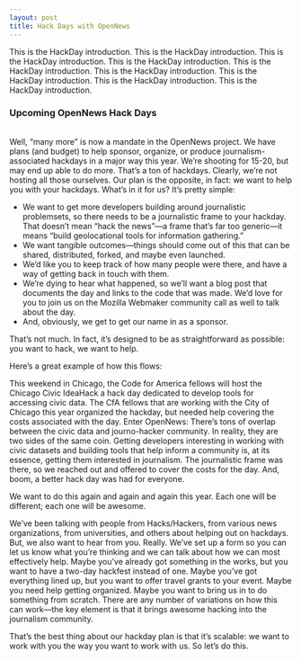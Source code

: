 ```yaml
---
layout: post
title: Hack Days with OpenNews
---
```


<p class="bodybig">This is the HackDay introduction. This is the HackDay introduction. This is the HackDay introduction. This is the HackDay introduction. This is the HackDay introduction. This is the HackDay introduction. This is the HackDay introduction. This is the HackDay introduction. This is the HackDay introduction.</p>

<div id="hackcalbox">
    <h3>Upcoming OpenNews Hack Days</h3>
    <table id="hackcal">
    </table>
    </div>
    
Well, “many more” is now a mandate in the OpenNews project. We have plans (and budget) to help sponsor, organize, or produce journalism-associated hackdays in a major way this year. We’re shooting for 15-20, but may end up able to do more. That’s a ton of hackdays. Clearly, we’re not hosting all those ourselves. Our plan is the opposite, in fact: we want to help you with your hackdays. What’s in it for us? It’s pretty simple:

* We want to get more developers building around journalistic problemsets, so there needs to be a journalistic frame to your hackday. That doesn’t mean “hack the news”—a frame that’s far too generic—it means “build geolocational tools for information gathering.”
* We want tangible outcomes—things should come out of this that can be shared, distributed, forked, and maybe even launched.
* We’d like you to keep track of how many people were there, and have a way of getting back in touch with them.
* We’re dying to hear what happened, so we’ll want a blog post that documents the day and links to the code that was made. We’d love for you to join us on the Mozilla Webmaker community call as well to talk about the day.
* And, obviously, we get to get our name in as a sponsor.

That’s not much. In fact, it’s designed to be as straightforward as possible: you want to hack, we want to help.

Here’s a great example of how this flows:

This weekend in Chicago, the Code for America fellows will host the Chicago Civic IdeaHack a hack day dedicated to develop tools for accessing civic data. The CfA fellows that are working with the City of Chicago this year organized the hackday, but needed help covering the costs associated with the day. Enter OpenNews: There’s tons of overlap between the civic data and journo-hacker community. In reality, they are two sides of the same coin. Getting developers interesting in working with civic datasets and building tools that help inform a community is, at its essence, getting them interested in journalism. The journalistic frame was there, so we reached out and offered to cover the costs for the day. And, boom, a better hack day was had for everyone.

We want to do this again and again and again this year. Each one will be different; each one will be awesome.

We’ve been talking with people from Hacks/Hackers, from various news organizations, from universities, and others about helping out on hackdays. But, we also want to hear from you. Really. We’ve set up a form so you can let us know what you’re thinking and we can talk about how we can most effectively help. Maybe you’ve already got something in the works, but you want to have a two-day hackfest instead of one. Maybe you’ve got everything lined up, but you want to offer travel grants to your event. Maybe you need help getting organized. Maybe you want to bring us in to do something from scratch. There are any number of variations on how this can work—the key element is that it brings awesome hacking into the journalism community.

That’s the best thing about our hackday plan is that it’s scalable: we want to work with you the way you want to work with us. So let’s do this. 

<script type="text/javascript" src="media/js/tabletop.js"></script>

<script type="text/javascript">

$(document).ready(function () { 
$('#nav li a.hackdays').addClass('active');

});


</script>

<script type="text/javascript">
    
      window.onload = function() { init() };

      var public_spreadshseet_url = 'https://docs.google.com/spreadsheet/pub?key=0Anp-zgGKPxl7dFRBeHFiN2RIRmtablN1aFpwM05hM1E&output=html';

      $(document).ready( function() {
        Tabletop.init( { key: public_spreadshseet_url,
                         callback: showInfo,
                         debug: true } )
      });
      
        
      function showInfo() {        
        
        $.each( Tabletop.sheets("Sheet1").all(), function(i, hackday) {
          var hack_li = $('<tr><td class="date">' + hackday.date + '</td><td class="event"><a href="' + hackday.website +'">' + hackday.title + '</a></td><td class="location">' + hackday.location + '</td></tr>')
          hack_li.appendTo("#hackcal");
          
       if (hackday.status != 'happening') {
            hack_li.addClass('hide');
            };
 		});
 		 		
 		         
      };
      
</script>